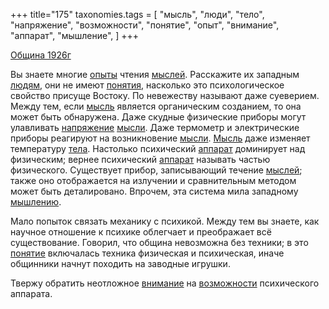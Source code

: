 +++
title="175"
taxonomies.tags = [
 "мысль",
 "люди",
 "тело",
 "напряжение",
 "возможности",
 "понятие",
 "опыт",
 "внимание",
 "аппарат",
 "мышление",
]
+++

[Община 1926г](/agni/1926)

Вы знаете многие [опыты](/tags/опыт) чтения [мыслей](/tags/[мысль](/tags/мысль)). Расскажите их западным [людям](/tags/люди), они не имеют [понятия](/tags/[понятие](/tags/понятие)), насколько это психологическое свойство присуще Востоку. По невежеству называют даже суеверием. Между тем, если [мысль](/tags/мысль) является органическим созданием, то она может быть обнаружена. Даже скудные физические приборы могут улавливать [напряжение](/tags/напряжение) [мысли](/tags/мысль). Даже термометр и электрические приборы реагируют на возникновение [мысли](/tags/мысль). [Мысль](/tags/мысль) даже изменяет температуру [тела](/tags/тело). Настолько психический [аппарат](/tags/аппарат) доминирует над физическим; вернее психический [аппарат](/tags/аппарат) называть частью физического. Существует прибор, записывающий течение [мыслей](/tags/[мысль](/tags/мысль)); также оно отображается на излучении и сравнительным методом может быть деталировано. Впрочем, эта система мила западному [мышлению](/tags/мышление).   

Мало попыток связать механику с психикой. Между тем вы знаете, как научное отношение к психике облегчает и преображает всё существование. Говорил, что община невозможна без техники; в это [понятие](/tags/понятие) включалась техника физическая и психическая, иначе общинники начнут походить на заводные игрушки.   

Твержу обратить неотложное [внимание](/tags/внимание) на [возможности](/tags/возможности) психического аппарата.   

